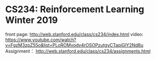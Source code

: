 # CS234: Reinforcement Learning Winter 2019
front page: http://web.stanford.edu/class/cs234/index.html
video: https://www.youtube.com/watch?v=FgzM3zpZ55o&list=PLoROMvodv4rOSOPzutgyCTapiGlY2Nd8u
Assignment： http://web.stanford.edu/class/cs234/assignments.html